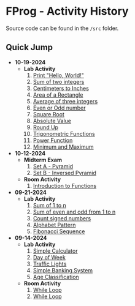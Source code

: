 # FProg - Activity History

Source code can be found in the `/src` folder.

## Quick Jump
- **10-19-2024**
  - **Lab Activity**
    1. [Print "Hello, World!"](/src/10-19-2024/lab_activity_1.c)
    2. [Sum of two integers](/src/10-19-2024/lab_activity_2.c)
    3. [Centimeters to Inches](/src/10-19-2024/lab_activity_3.c)
    4. [Area of a Rectangle](/src/10-19-2024/lab_activity_4.c)
    5. [Average of three integers](/src/10-19-2024/lab_activity_5.c)
    6. [Even or Odd number](/src/10-19-2024/lab_activity_6.c)
    7. [Square Root](/src/10-19-2024/lab_activity_7.c)
    8. [Absolute Value](/src/10-19-2024/lab_activity_8.c)
    9. [Round Up](/src/10-19-2024/lab_activity_9.c)
    10. [Trigonometric Functions](/src/10-19-2024/lab_activity_10.c)
    11. [Power Function](/src/10-19-2024/lab_activity_11.c)
    12. [Minimum and Maximum](/src/10-19-2024/lab_activity_12.c)
- **10-12-2024**
  - **Midterm Exam**
    1. [Set A - Pyramid](/src/10-12-2024/exam_set_a.c)
    2. [Set B - Inversed Pyramid](/src/10-12-2024/exam_set_b.c)
  - **Room Activity**
    1. [Introduction to Functions](/src/10-12-2024/room_activity_1.c)
- **09-21-2024**
  - **Lab Activity**
    1. [Sum of 1 to n](/src/09-21-2024/lab_activity_1.c)
    2. [Sum of even and odd from 1 to n](/src/09-21-2024/lab_activity_2.c)
    3. [Count signed numbers](/src/09-21-2024/lab_activity_3.c)
    4. [Alphabet Pattern](/src/09-21-2024/lab_activity_4.c)
    5. [Fibonacci Sequence](/src/09-21-2024/lab_activity_5.c)
- **09-14-2024**
  - **Lab Activity**
    1. [Simple Calculator](/src/09-14-2024/lab_activity_1.c)
    2. [Day of Week](/src/09-14-2024/lab_activity_2.c)
    3. [Traffic Lights](/src/09-14-2024/lab_activity_3.c)
    4. [Simple Banking System](/src/09-14-2024/lab_activity_4.c)
    5. [Age Classification](/src/09-14-2024/lab_activity_5.c)
  - **Room Activity**
    1. [While Loop](/src/09-14-2024/room_activity_1.c)
    2. [While Loop](/src/09-14-2024/room_activity_2.c)
